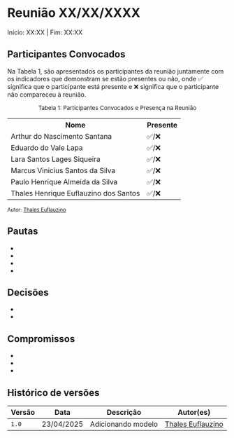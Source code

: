 # Reunião XX/XX/XXXX

Início: XX:XX | Fim: XX:XX
<!-- Este é um arquivo base, para criar uma ata, basta copiá-lo e preencher os dados da reunião -->

## Participantes Convocados

<!-- Colocar um ✅ se o participante estiver presente ou um ❌ caso negativo -->
Na Tabela 1, são apresentados os participantes da reunião juntamente com os indicadores que demonstram se estão presentes ou não, onde ✅ significa que o participante está presente e ❌ significa que o participante não compareceu à reunião.

<center>

<font size="2">Tabela 1: Participantes Convocados e Presença na Reunião</font>

<table align="center">
  <tr>
    <th>Nome</th><th>Presente</th>
  </tr>
  <tr><td>Arthur do Nascimento Santana</td><td>✅/❌</td></tr>
  <tr><td>Eduardo do Vale Lapa</td><td>✅/❌</td></tr>
  <tr><td>Lara Santos Lages Siqueira</td><td>✅/❌</td></tr>
  <tr><td>Marcus Vinicius Santos da Silva</td><td>✅/❌</td></tr>
  <tr><td>Paulo Henrique Almeida da Silva</td><td>✅/❌</td></tr>
  <tr><td>Thales Henrique Euflauzino dos Santos</td><td>✅/❌</td></tr>
</table>
</center>

<small> Autor: [Thales Euflauzino](https://github.com/thaleseuflauzino) </small>


## Pautas

<!-- pautas discutidas na reunião -->

-
-
-
-

## Decisões

<!-- decisões feitas pela equipe -->

- 
- 

## Compromissos

<!-- compromissos que foram definidos para os integrantes, a data de entrega e os revisores, para facilitar o trabalho, pode pedir
para o chat GPT formar a tabela em HTML -->

-
-
-

<!-- 

## Gravação da reunião

 <iframe width="560" height="315" src="LINK PARA EMBED VIDEO" title="YouTube video player" frameborder="0" allow="accelerometer; autoplay; clipboard-write; encrypted-media; gyroscope; picture-in-picture" allowfullscreen></iframe> -->

## Histórico de versões

| Versão | Data | Descrição | Autor(es) |
| ------ | ---- | --------- | --------- |
|`1.0`|23/04/2025| Adicionando modelo | [Thales Euflauzino](https://github.com/thaleseuflauzino) |
